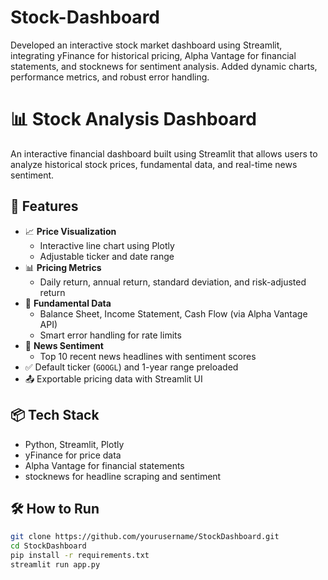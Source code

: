 # Stock-Dashboard
Developed an interactive stock market dashboard using Streamlit, integrating yFinance for historical pricing, Alpha Vantage for financial statements, and stocknews for sentiment analysis. Added dynamic charts, performance metrics, and robust error handling.


# 📊 Stock Analysis Dashboard

An interactive financial dashboard built using Streamlit that allows users to analyze historical stock prices, fundamental data, and real-time news sentiment.

## 🚀 Features

- 📈 **Price Visualization**
  - Interactive line chart using Plotly
  - Adjustable ticker and date range
- 📊 **Pricing Metrics**
  - Daily return, annual return, standard deviation, and risk-adjusted return
- 🧾 **Fundamental Data**
  - Balance Sheet, Income Statement, Cash Flow (via Alpha Vantage API)
  - Smart error handling for rate limits
- 📰 **News Sentiment**
  - Top 10 recent news headlines with sentiment scores
- ✅ Default ticker (`GOOGL`) and 1-year range preloaded
- 📤 Exportable pricing data with Streamlit UI

## 📦 Tech Stack
- Python, Streamlit, Plotly
- yFinance for price data
- Alpha Vantage for financial statements
- stocknews for headline scraping and sentiment

## 🛠 How to Run
```bash
git clone https://github.com/yourusername/StockDashboard.git
cd StockDashboard
pip install -r requirements.txt
streamlit run app.py
